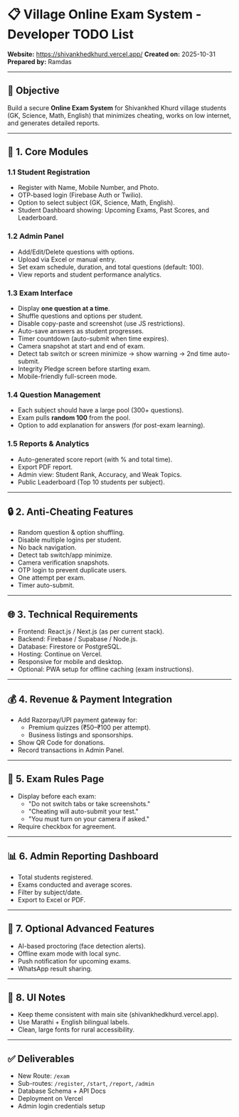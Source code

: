 # 📋 Village Online Exam System - Developer TODO List
**Website:** https://shivankhedkhurd.vercel.app/
**Created on:** 2025-10-31
**Prepared by:** Ramdas

---
## 🎯 Objective
Build a secure **Online Exam System** for Shivankhed Khurd village students (GK, Science, Math, English) that minimizes cheating, works on low internet, and generates detailed reports.

---

## 🧱 1. Core Modules

### 1.1 Student Registration
- Register with Name, Mobile Number, and Photo.
- OTP-based login (Firebase Auth or Twilio).
- Option to select subject (GK, Science, Math, English).
- Student Dashboard showing: Upcoming Exams, Past Scores, and Leaderboard.

### 1.2 Admin Panel
- Add/Edit/Delete questions with options.
- Upload via Excel or manual entry.
- Set exam schedule, duration, and total questions (default: 100).
- View reports and student performance analytics.

### 1.3 Exam Interface
- Display **one question at a time**.
- Shuffle questions and options per student.
- Disable copy-paste and screenshot (use JS restrictions).
- Auto-save answers as student progresses.
- Timer countdown (auto-submit when time expires).
- Camera snapshot at start and end of exam.
- Detect tab switch or screen minimize → show warning → 2nd time auto-submit.
- Integrity Pledge screen before starting exam.
- Mobile-friendly full-screen mode.

### 1.4 Question Management
- Each subject should have a large pool (300+ questions).
- Exam pulls **random 100** from the pool.
- Option to add explanation for answers (for post-exam learning).

### 1.5 Reports & Analytics
- Auto-generated score report (with % and total time).
- Export PDF report.
- Admin view: Student Rank, Accuracy, and Weak Topics.
- Public Leaderboard (Top 10 students per subject).

---

## 🔒 2. Anti-Cheating Features
- Random question & option shuffling.
- Disable multiple logins per student.
- No back navigation.
- Detect tab switch/app minimize.
- Camera verification snapshots.
- OTP login to prevent duplicate users.
- One attempt per exam.
- Timer auto-submit.

---

## 🌐 3. Technical Requirements
- Frontend: React.js / Next.js (as per current stack).
- Backend: Firebase / Supabase / Node.js.
- Database: Firestore or PostgreSQL.
- Hosting: Continue on Vercel.
- Responsive for mobile and desktop.
- Optional: PWA setup for offline caching (exam instructions).

---

## 💰 4. Revenue & Payment Integration
- Add Razorpay/UPI payment gateway for:
  - Premium quizzes (₹50–₹100 per attempt).
  - Business listings and sponsorships.
- Show QR Code for donations.
- Record transactions in Admin Panel.

---

## 🧮 5. Exam Rules Page
- Display before each exam:
  - "Do not switch tabs or take screenshots."
  - "Cheating will auto-submit your test."
  - "You must turn on your camera if asked."
- Require checkbox for agreement.

---

## 📊 6. Admin Reporting Dashboard
- Total students registered.
- Exams conducted and average scores.
- Filter by subject/date.
- Export to Excel or PDF.

---

## 🧰 7. Optional Advanced Features
- AI-based proctoring (face detection alerts).
- Offline exam mode with local sync.
- Push notification for upcoming exams.
- WhatsApp result sharing.

---

## 🎨 8. UI Notes
- Keep theme consistent with main site (shivankhedkhurd.vercel.app).
- Use Marathi + English bilingual labels.
- Clean, large fonts for rural accessibility.

---

## ✅ Deliverables
- New Route: `/exam`
- Sub-routes: `/register`, `/start`, `/report`, `/admin`
- Database Schema + API Docs
- Deployment on Vercel
- Admin login credentials setup
